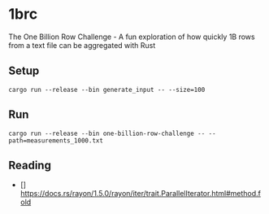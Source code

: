 # 1brc
The One Billion Row Challenge - A fun exploration of how quickly 1B rows from a text file can be aggregated with Rust

## Setup
```shell
cargo run --release --bin generate_input -- --size=100
```

## Run
```shell
cargo run --release --bin one-billion-row-challenge -- --path=measurements_1000.txt
```

## Reading
- [] https://docs.rs/rayon/1.5.0/rayon/iter/trait.ParallelIterator.html#method.fold